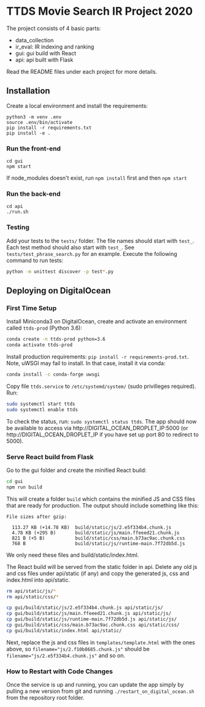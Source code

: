 # TTDS Movie Search IR Project 2020

The project consists of 4 basic parts:
* data_collection
* ir_eval: IR indexing and ranking
* gui: gui build with React
* api: api built with Flask

Read the README files under each project for more details.

## Installation

Create a local environment and install the requirements:
```
python3 -m venv .env
source .env/bin/activate
pip install -r requirements.txt
pip install -e .
```


### Run the front-end
```
cd gui
npm start
```
If node_modules doesn't exist, run ```npm install``` first and then ```npm start```


### Run the back-end
```
cd api
./run.sh
```

### Testing
Add your tests to the `tests/` folder. The file names should start with `test_`. Each test method should also start with `test_`. See `tests/test_phrase_search.py` for an example. Execute the following command to run tests:
```bash
python -m unittest discover -p test*.py
```

## Deploying on DigitalOcean
### First Time Setup
Install Miniconda3 on DigitalOcean, create and activate an environment called `ttds-prod` (Python 3.6):
```bash
conda create -n ttds-prod python=3.6
conda activate ttds-prod
```

Install production requirements: `pip install -r requirements-prod.txt`. Note, uWSGI may fail to install. In that case, install it via conda:
```bash
conda install -c conda-forge uwsgi
```

Copy file `ttds.service` to `/etc/systemd/system/` (sudo privilleges required). Run:
```bash
sudo systemctl start ttds
sudo systemctl enable ttds
```

To check the status, run: `sudo systemctl status ttds`. The app should now be available to access via http://DIGITAL_OCEAN_DROPLET_IP:5000 (or http://DIGITAL_OCEAN_DROPLET_IP if you have set up port 80 to redirect to 5000).

### Serve React build from Flask
Go to the gui folder and create the minified React build:
```bash
cd gui
npm run build
```

This will create a folder `build` which contains the minified JS and CSS files that are ready for production. The output should include something like this:
```
File sizes after gzip:

  113.27 KB (+14.78 KB)  build/static/js/2.e5f334b4.chunk.js
  4.78 KB (+295 B)       build/static/js/main.ffeeed21.chunk.js
  821 B (+5 B)           build/static/css/main.b73ac9ac.chunk.css
  768 B                  build/static/js/runtime-main.7f72db5d.js
```

We only need these files and build/static/index.html.

The React build will be served from the static folder in api. Delete any old js and css files under api/static (if any) and copy the generated js, css and index.html into api/static.
```bash
rm api/static/js/*
rm api/static/css/*

cp gui/build/static/js/2.e5f334b4.chunk.js api/static/js/
cp gui/build/static/js/main.ffeeed21.chunk.js api/static/js/
cp gui/build/static/js/runtime-main.7f72db5d.js api/static/js/
cp gui/build/static/css/main.b73ac9ac.chunk.css api/static/css/
cp gui/build/static/index.html api/static/
```

Next, replace the js and css files in `templates/template.html` with the ones above, so `filename="js/2.f10b8685.chunk.js"` should be `filename="js/2.e5f334b4.chunk.js"` and so on.


### How to Restart with Code Changes
Once the service is up and running, you can update the app simply by pulling a new version from git and running `./restart_on_digital_ocean.sh` from the repository root folder.
